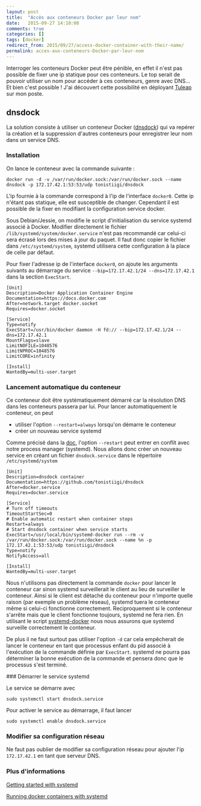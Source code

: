 ```yaml
---
layout: post
title:  "Accès aux conteneurs Docker par leur nom"
date:   2015-09-27 14:10:00
comments: true
categories: []
tags: [docker]
redirect_from: 2015/09/27/access-docker-container-with-their-name/
permalink: acces-aux-conteneurs-Docker-par-leur-nom
---
```


Interroger les conteneurs Docker peut être pénible, en effet il n'est pas possible de fixer une ip statique pour ces conteneurs. 
Le top serait de pouvoir utiliser un nom pour accéder à ces conteneurs, genre avec DNS... Et bien c'est possible ! J'ai découvert cette possibilité en déployant [Tuleap](http://tuleap.net) sur mon poste.

## dnsdock
La solution consiste à utiliser un conteneur Docker ([dnsdock](https://github.com/tonistiigi/dnsdock)) qui va repérer la création et la suppression d'autres conteneurs pour enregistrer leur nom dans un service DNS.

### Installation
On lance le conteneur avec la commande suivante : 

```
docker run -d -v /var/run/docker.sock:/var/run/docker.sock --name dnsdock -p 172.17.42.1:53:53/udp tonistiigi/dnsdock
```

L'ip fournie à la commande correspond à l'ip de l'interface ``docker0``. Cette ip n'étant pas statique, elle est susceptible de changer. Cependant il est possible de la fixer en modifiant la configuration service docker.

Sous Debian/Jessie, on modifie le script d'initialisation du service systemd associé à Docker. 
Modifier directement le fichier ``/lib/systemd/system/docker.service`` n'est pas recommandé car celui-ci sera écrasé lors des mises à jour du paquet. Il faut donc copier le fichier dans ``/etc/systemd/system``, systemd utilisera cette configuration à la place de celle par défaut.

Pour fixer l'adresse ip de l'interface ``docker0``, on ajoute les arguments suivants au démarrage du service ``--bip=172.17.42.1/24 --dns=172.17.42.1`` dans la section ``ExecStart``.

```
[Unit]
Description=Docker Application Container Engine
Documentation=https://docs.docker.com
After=network.target docker.socket
Requires=docker.socket

[Service]
Type=notify
ExecStart=/usr/bin/docker daemon -H fd:// --bip=172.17.42.1/24 --dns=172.17.42.1
MountFlags=slave
LimitNOFILE=1048576
LimitNPROC=1048576
LimitCORE=infinity

[Install]
WantedBy=multi-user.target
```

### Lancement automatique du conteneur
Ce conteneur doit être systématiquement démarré car la résolution DNS dans les conteneurs passera par lui. Pour lancer automatiquement le conteneur, on peut

* utiliser l'option ``--restart=always`` lorsqu'on démarre le conteneur
* créer un nouveau service systemd

Comme précisé dans la [doc](https://docs.docker.com/articles/host_integration/#using-a-process-manager), l'option ``--restart`` peut entrer en conflit avec notre process manager (systemd). Nous allons donc créer un nouveau service en créant un fichier ``dnsdock.service`` dans le répertoire ``/etc/systemd/system``

```
[Unit]
Description=dnsdock container
Documentation=https://github.com/tonistiigi/dnsdock
After=docker.service
Requires=docker.service

[Service]
# Turn off timeouts 
TimeoutStartSec=0
# Enable automatic restart when container stops
Restart=always 
# Start dnsdock container when service starts
ExecStart=/usr/local/bin/systemd-docker run --rm -v /var/run/docker.sock:/var/run/docker.sock --name %n -p 172.17.42.1:53:53/udp tonistiigi/dnsdock 
Type=notify
NotifyAccess=all

[Install]
WantedBy=multi-user.target
``` 

Nous n'utilisons pas directement la commande ``docker`` pour lancer le conteneur car sinon systemd surveillerait le client au lieu de surveiller le conteneur. 
Ainsi si le client est détaché du conteneur pour n'importe quelle raison (par exemple un problème réseau), systemd tuera le conteneur même si celui-ci fonctionne correctement. Reciproquement si le conteneur s'arrête mais que le client fonctionne toujours, systemd ne fera rien. 
En utilisant le script [systemd-docker](https://github.com/ibuildthecloud/systemd-docker) nous nous assurons que systemd surveille correctement le conteneur.

De plus il ne faut surtout pas utiliser l'option `-d` car cela empêcherait de lancer le conteneur en tant que processus enfant du pid associé à l'exécution de la commande définie par ``ExecStart``. systemd ne pourra pas déterminer la bonne exécution de la commande et pensera donc que le processus s'est terminé.

### Démarrer le service systemd

Le service se démarre avec 

```
sudo systemctl start dnsdock.service 
```

Pour activer le service au démarrage, il faut lancer 

```
sudo systemctl enable dnsdock.service
```


### Modifier sa configuration réseau
Ne faut pas oublier de modifier sa configuration réseau pour ajouter l'ip ``172.17.42.1`` en tant que serveur DNS.

### Plus d'informations 
[Getting started with systemd](https://coreos.com/docs/launching-containers/launching/getting-started-with-systemd/)

[Running docker containers with systemd](http://container-solutions.com/running-docker-containers-with-systemd/)